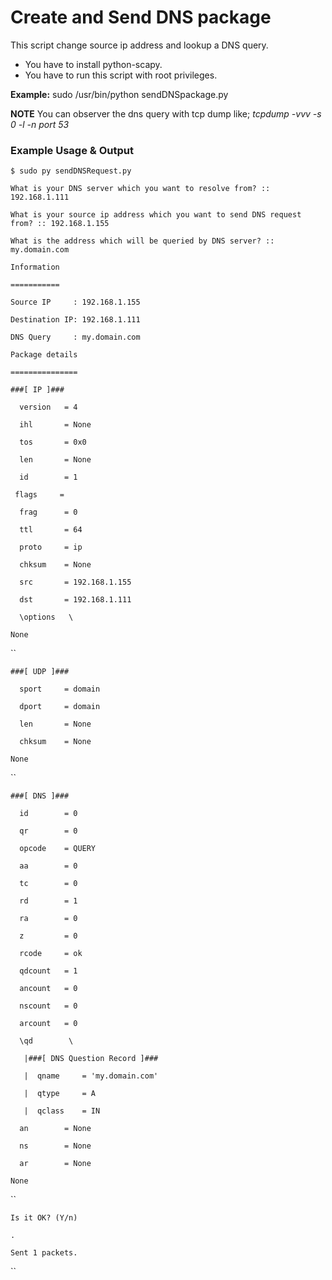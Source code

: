 Create and Send DNS package
===========================
This script change source ip address and lookup a DNS query.

* You have to install python-scapy.
* You have to run this script with root privileges.

**Example:** sudo /usr/bin/python sendDNSpackage.py

**NOTE** You can observer the dns query with tcp dump like;
*tcpdump -vvv -s 0 -l -n port 53*

### Example Usage & Output


`$ sudo py sendDNSRequest.py`

`What is your DNS server which you want to resolve from? :: 192.168.1.111`

`What is your source ip address which you want to send DNS request from? :: 192.168.1.155`

`What is the address which will be queried by DNS server? :: my.domain.com`



`Information`

`===========`

`Source IP     : 192.168.1.155`

`Destination IP: 192.168.1.111`

`DNS Query     : my.domain.com`



`Package details`

`===============`



`###[ IP ]###`

`  version   = 4`

`  ihl       = None`

`  tos       = 0x0`

`  len       = None`

`  id        = 1`

`  flags     = `

`  frag      = 0`

`  ttl       = 64`

`  proto     = ip`

`  chksum    = None`

`  src       = 192.168.1.155`

`  dst       = 192.168.1.111`

`  \options   \`

`None`

``

`###[ UDP ]###`

`  sport     = domain`

`  dport     = domain`

`  len       = None`

`  chksum    = None`

`None`

``

`###[ DNS ]###`

`  id        = 0`

`  qr        = 0`

`  opcode    = QUERY`

`  aa        = 0`

`  tc        = 0`

`  rd        = 1`

`  ra        = 0`

`  z         = 0`

`  rcode     = ok`

`  qdcount   = 1`

`  ancount   = 0`

`  nscount   = 0`

`  arcount   = 0`

`  \qd        \`

`   |###[ DNS Question Record ]###`

`   |  qname     = 'my.domain.com'`

`   |  qtype     = A`

`   |  qclass    = IN`

`  an        = None`

`  ns        = None`

`  ar        = None`

`None`

``

`Is it OK? (Y/n)`

`.`

`Sent 1 packets.`

``
